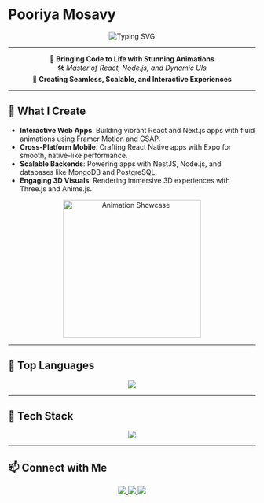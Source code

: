 # Pooriya Mosavy

<div align="center">
  <img src="https://readme-typing-svg.demolab.com?font=Fira+Code&size=32&pause=1000&color=0ff&center=true&width=700&height=80&lines=Hi,+I'm+Pooriya;Full-Stack+Wizard;React+%7C+Node.js+%7C+Animations" alt="Typing SVG" />
</div>

---

<div align="center">
  🧠 <b>Bringing Code to Life with Stunning Animations</b><br>
  🛠️ <i>Master of React, Node.js, and Dynamic UIs</i><br>
  🎯 <b>Creating Seamless, Scalable, and Interactive Experiences</b>
</div>

---

## 🎨 What I Create

- **Interactive Web Apps**: Building vibrant React and Next.js apps with fluid animations using Framer Motion and GSAP.
- **Cross-Platform Mobile**: Crafting React Native apps with Expo for smooth, native-like performance.
- **Scalable Backends**: Powering apps with NestJS, Node.js, and databases like MongoDB and PostgreSQL.
- **Engaging 3D Visuals**: Rendering immersive 3D experiences with Three.js and Anime.js.

<p align="center">
  <img src="https://media.giphy.com/media/LmNwrBhejkK9EFP504/giphy.gif" alt="Animation Showcase" width="280" />
</p>

---

## 🧬 Top Languages

<p align="center">
  <img src="https://github-readme-stats.vercel.app/api/top-langs/?username=pooriyamosavy&layout=compact&theme=radical&hide_border=true&langs_count=6&card_width=320" />
</p>

---

## 🧩 Tech Stack

<p align="center">
  <img src="https://skillicons.dev/icons?i=react,nodejs,typescript,nextjs,reactnative,expo,nestjs,electron,tailwind,shadcn,materialui,sass,redux,mobx,zustand,recoil,reactquery,framer,gsap,lottie,threejs,animejs,mongodb,postgres,mysql,redis,couchdb,typeorm,prisma,sequelize,supabase,firebase,cloudflare,stripe,sentry,graphql,docker,vercel,git,postman,figma" />
</p>

---

## 📫 Connect with Me

<p align="center">
  <a href="mailto:super.pra2017@gmail.com">
    <img src="https://img.shields.io/badge/Email-super.pra2017@gmail.com-blue?style=for-the-badge&logo=gmail&logoColor=white" />
  </a>
  <a href="tel:+989305306508">
    <img src="https://img.shields.io/badge/Phone-+98%20930%20530%206508-green?style=for-the-badge&logo=whatsapp&logoColor=white" />
  </a>
  <a href="https://linkedin.com/in/pooriyamosavy">
    <img src="https://img.shields.io/badge/LinkedIn-Pooriya%20Mosavy-blue?style=for-the-badge&logo=linkedin&logoColor=white" />
  </a>
</p>
